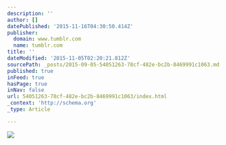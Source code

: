 ```yaml
---
description: ''
author: []
datePublished: '2015-11-16T04:30:50.414Z'
publisher:
  domain: www.tumblr.com
  name: tumblr.com
title: ''
dateModified: '2015-11-05T02:20:21.812Z'
sourcePath: _posts/2015-09-05-54051263-78cf-482e-bc2b-8469991c1063.md
published: true
inFeed: true
hasPage: true
inNav: false
url: 54051263-78cf-482e-bc2b-8469991c1063/index.html
_context: 'http://schema.org'
_type: Article

---
```

![](https://38.media.tumblr.com/28b1c33a83f09f50061b99c9d7130f42/tumblr_nrv1kd81Vr1tiuo3to1_400.gif)